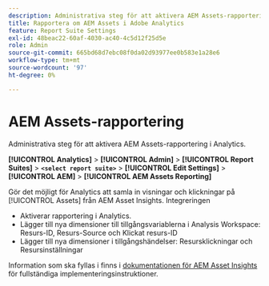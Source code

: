 ```yaml
---
description: Administrativa steg för att aktivera AEM Assets-rapportering i Analytics.
title: Rapportera om AEM Assets i Adobe Analytics
feature: Report Suite Settings
exl-id: 48beac22-60af-4030-ac40-4c5d12f25d5e
role: Admin
source-git-commit: 665bd68d7ebc08f0da02d93977ee0b583e1a28e6
workflow-type: tm+mt
source-wordcount: '97'
ht-degree: 0%

---
```


# AEM Assets-rapportering

Administrativa steg för att aktivera AEM Assets-rapportering i Analytics.

**[!UICONTROL Analytics]** > **[!UICONTROL Admin]** > **[!UICONTROL Report Suites]** > **`<select report suite>`** > **[!UICONTROL Edit Settings]** > **[!UICONTROL AEM]** > **[!UICONTROL AEM Assets Reporting]**

Gör det möjligt för Analytics att samla in visningar och klickningar på [!UICONTROL Assets] från AEM Asset Insights. Integreringen

* Aktiverar rapportering i Analytics.
* Lägger till nya dimensioner till tillgångsvariablerna i Analysis Workspace: Resurs-ID, Resurs-Source och Klickat resurs-ID
* Lägger till nya dimensioner i tillgångshändelser: Resursklickningar och Resursinställningar

Information som ska fyllas i finns i [dokumentationen för AEM Asset Insights](https://experienceleague.adobe.com/docs/experience-manager-cloud-service/assets/manage/assets-insights.html?lang=sv-SE) för fullständiga implementeringsinstruktioner.

<!--The content in this article is duplicated with the content in the Admin guide (adobe-experience-manager.md)-->
